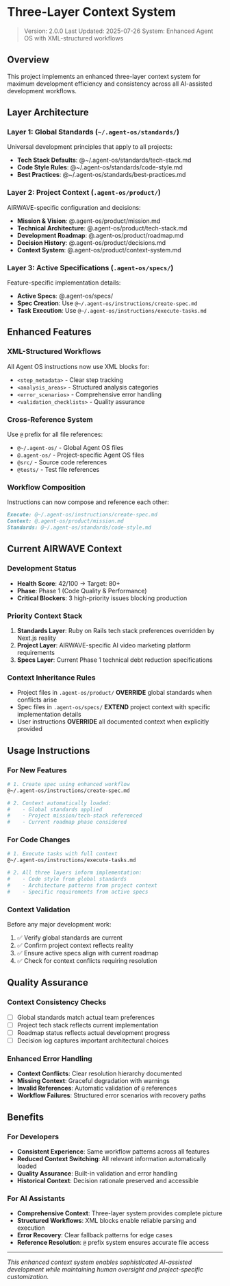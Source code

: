 # Three-Layer Context System

> Version: 2.0.0
> Last Updated: 2025-07-26
> System: Enhanced Agent OS with XML-structured workflows

## Overview

This project implements an enhanced three-layer context system for maximum development efficiency and consistency across all AI-assisted development workflows.

## Layer Architecture

### **Layer 1: Global Standards** (`~/.agent-os/standards/`)

Universal development principles that apply to all projects:

- **Tech Stack Defaults**: @~/.agent-os/standards/tech-stack.md
- **Code Style Rules**: @~/.agent-os/standards/code-style.md
- **Best Practices**: @~/.agent-os/standards/best-practices.md

### **Layer 2: Project Context** (`.agent-os/product/`)

AIRWAVE-specific configuration and decisions:

- **Mission & Vision**: @.agent-os/product/mission.md
- **Technical Architecture**: @.agent-os/product/tech-stack.md
- **Development Roadmap**: @.agent-os/product/roadmap.md
- **Decision History**: @.agent-os/product/decisions.md
- **Context System**: @.agent-os/product/context-system.md

### **Layer 3: Active Specifications** (`.agent-os/specs/`)

Feature-specific implementation details:

- **Active Specs**: @.agent-os/specs/
- **Spec Creation**: Use `@~/.agent-os/instructions/create-spec.md`
- **Task Execution**: Use `@~/.agent-os/instructions/execute-tasks.md`

## Enhanced Features

### **XML-Structured Workflows**

All Agent OS instructions now use XML blocks for:

- `<step_metadata>` - Clear step tracking
- `<analysis_areas>` - Structured analysis categories
- `<error_scenarios>` - Comprehensive error handling
- `<validation_checklists>` - Quality assurance

### **Cross-Reference System**

Use `@` prefix for all file references:

- `@~/.agent-os/` - Global Agent OS files
- `@.agent-os/` - Project-specific Agent OS files
- `@src/` - Source code references
- `@tests/` - Test file references

### **Workflow Composition**

Instructions can now compose and reference each other:

```markdown
Execute: @~/.agent-os/instructions/create-spec.md
Context: @.agent-os/product/mission.md
Standards: @~/.agent-os/standards/code-style.md
```

## Current AIRWAVE Context

### **Development Status**

- **Health Score**: 42/100 → Target: 80+
- **Phase**: Phase 1 (Code Quality & Performance)
- **Critical Blockers**: 3 high-priority issues blocking production

### **Priority Context Stack**

1. **Standards Layer**: Ruby on Rails tech stack preferences overridden by Next.js reality
2. **Project Layer**: AIRWAVE-specific AI video marketing platform requirements
3. **Specs Layer**: Current Phase 1 technical debt reduction specifications

### **Context Inheritance Rules**

- Project files in `.agent-os/product/` **OVERRIDE** global standards when conflicts arise
- Spec files in `.agent-os/specs/` **EXTEND** project context with specific implementation details
- User instructions **OVERRIDE** all documented context when explicitly provided

## Usage Instructions

### **For New Features**

```bash
# 1. Create spec using enhanced workflow
@~/.agent-os/instructions/create-spec.md

# 2. Context automatically loaded:
#    - Global standards applied
#    - Project mission/tech-stack referenced
#    - Current roadmap phase considered
```

### **For Code Changes**

```bash
# 1. Execute tasks with full context
@~/.agent-os/instructions/execute-tasks.md

# 2. All three layers inform implementation:
#    - Code style from global standards
#    - Architecture patterns from project context
#    - Specific requirements from active specs
```

### **Context Validation**

Before any major development work:

1. ✅ Verify global standards are current
2. ✅ Confirm project context reflects reality
3. ✅ Ensure active specs align with current roadmap
4. ✅ Check for context conflicts requiring resolution

## Quality Assurance

### **Context Consistency Checks**

- [ ] Global standards match actual team preferences
- [ ] Project tech stack reflects current implementation
- [ ] Roadmap status reflects actual development progress
- [ ] Decision log captures important architectural choices

### **Enhanced Error Handling**

- **Context Conflicts**: Clear resolution hierarchy documented
- **Missing Context**: Graceful degradation with warnings
- **Invalid References**: Automatic validation of `@` references
- **Workflow Failures**: Structured error scenarios with recovery paths

## Benefits

### **For Developers**

- **Consistent Experience**: Same workflow patterns across all features
- **Reduced Context Switching**: All relevant information automatically loaded
- **Quality Assurance**: Built-in validation and error handling
- **Historical Context**: Decision rationale preserved and accessible

### **For AI Assistants**

- **Comprehensive Context**: Three-layer system provides complete picture
- **Structured Workflows**: XML blocks enable reliable parsing and execution
- **Error Recovery**: Clear fallback patterns for edge cases
- **Reference Resolution**: `@` prefix system ensures accurate file access

---

_This enhanced context system enables sophisticated AI-assisted development while maintaining human oversight and project-specific customization._
